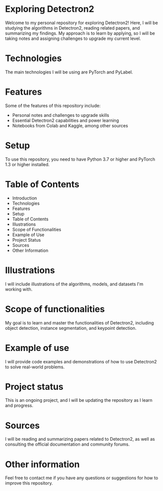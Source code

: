 # Exploring Detectron2 

Welcome to my personal repository for exploring Detectron2! Here, I will be studying the algorithms in Detectron2, reading related papers, and summarizing my findings. My approach is to learn by applying, so I will be taking notes and assigning challenges to upgrade my current level.

# Technologies 

The main technologies I will be using are PyTorch and PyLabel. 

# Features 

Some of the features of this repository include:

- Personal notes and challenges to upgrade skills
- Essential Detectron2 capabilities and power learning
- Notebooks from Colab and Kaggle, among other sources

# Setup 

To use this repository, you need to have Python 3.7 or higher and PyTorch 1.3 or higher installed.

# Table of Contents 

- Introduction
- Technologies
- Features
- Setup
- Table of Contents
- Illustrations
- Scope of Functionalities
- Example of Use
- Project Status
- Sources
- Other Information

# Illustrations 

I will include illustrations of the algorithms, models, and datasets I'm working with.

# Scope of functionalities 

My goal is to learn and master the functionalities of Detectron2, including object detection, instance segmentation, and keypoint detection.

# Example of use 

I will provide code examples and demonstrations of how to use Detectron2 to solve real-world problems.

# Project status 

This is an ongoing project, and I will be updating the repository as I learn and progress. 

# Sources 

I will be reading and summarizing papers related to Detectron2, as well as consulting the official documentation and community forums.

# Other information 

Feel free to contact me if you have any questions or suggestions for how to improve this repository.